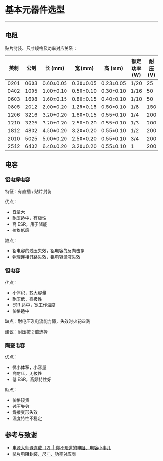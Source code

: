# 基本元器件选型

---

## 电阻

贴片封装、尺寸规格及功率对应关系：

| 英制 | 公制 | 长 (mm)   | 宽 (mm)   | 高 (mm)   | 额定功率 (W) | 耐压 (V) |
| ---- | ---- | --------- | --------- | --------- | ------------ | -------- |
| 0201 | 0603 | 0.60±0.05 | 0.30±0.05 | 0.23±0.05 | 1/20         | 25       |
| 0402 | 1005 | 1.00±0.10 | 0.50±0.10 | 0.30±0.10 | 1/16         | 50       |
| 0603 | 1608 | 1.60±0.15 | 0.80±0.15 | 0.40±0.10 | 1/10         | 50       |
| 0805 | 2012 | 2.00±0.20 | 1.25±0.15 | 0.50±0.10 | 1/8          | 150      |
| 1206 | 3216 | 3.20±0.20 | 1.60±0.15 | 0.55±0.10 | 1/4          | 200      |
| 1210 | 3225 | 3.20±0.20 | 2.50±0.20 | 0.55±0.10 | 1/3          | 200      |
| 1812 | 4832 | 4.50±0.20 | 3.20±0.20 | 0.55±0.10 | 1/2          | 200      |
| 2010 | 5025 | 5.00±0.20 | 2.50±0.20 | 0.55±0.10 | 3/4          | 200      |
| 2512 | 6432 | 6.40±0.20 | 3.20±0.20 | 0.55±0.10 | 1            | 200      |



## 电容

### 铝电解电容

特征：有直插 / 贴片封装

优点：
* 容量大
* 耐压适中，有极性
* 高 ESR，用于储能
* 价格低廉

缺点：
* 铝电容的过压失效，铝电容的反向击穿
* 物理连接开路失效，铝电容漏液失效

### 钽电容

优点：
* 小体积，较大容量
* 耐压低，有极性
* ESR 适中，宽工作温度
* 价格适中

缺点：耐电压及电流能力弱，失效时火花四溅

建议：耐压按２倍选择

### 陶瓷电容

优点：
* 微小体积，小容量
* 高耐压，无极性
* 低 ESR，高频特性好


缺点：
* 价格较贵
* 过压失效
* 焊接变形失效
* 温度特性不稳定



## 参考与致谢
* [电源大师课连载（2）| 你不知道的电阻、电容小事儿](https://mp.weixin.qq.com/s/HUWal1ooXUn9PYKf89oGSQ)
* [贴片电阻封装、尺寸、功率对应表](http://www.fxdzw.com/rmjb/%E8%B4%B4%E7%89%87%E7%94%B5%E9%98%BB%E5%B0%81%E8%A3%85%E3%80%81%E5%B0%BA%E5%AF%B8%E3%80%81%E5%8A%9F%E7%8E%87%E5%AF%B9%E5%BA%94%E8%A1%A8.pdf)